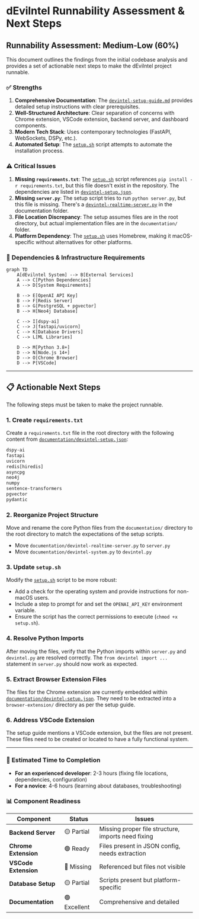 # dEvilntel Runnability Assessment & Next Steps

## Runnability Assessment: **Medium-Low (60%)**

This document outlines the findings from the initial codebase analysis and provides a set of actionable next steps to make the dEvilntel project runnable.

### ✅ **Strengths**

1.  **Comprehensive Documentation**: The [`devintel-setup-guide.md`](../documentation/devintel-setup-guide.md) provides detailed setup instructions with clear prerequisites.
2.  **Well-Structured Architecture**: Clear separation of concerns with Chrome extension, VSCode extension, backend server, and dashboard components.
3.  **Modern Tech Stack**: Uses contemporary technologies (FastAPI, WebSockets, DSPy, etc.).
4.  **Automated Setup**: The [`setup.sh`](../setup.sh) script attempts to automate the installation process.

### ⚠️ **Critical Issues**

1.  **Missing `requirements.txt`**: The [`setup.sh`](../setup.sh) script references `pip install -r requirements.txt`, but this file doesn't exist in the repository. The dependencies are listed in [`devintel-setup.json`](../documentation/devintel-setup.json).
2.  **Missing `server.py`**: The setup script tries to run `python server.py`, but this file is missing. There's a [`devintel-realtime-server.py`](../documentation/devintel-realtime-server.py) in the documentation folder.
3.  **File Location Discrepancy**: The setup assumes files are in the root directory, but actual implementation files are in the `documentation/` folder.
4.  **Platform Dependency**: The [`setup.sh`](../setup.sh) uses Homebrew, making it macOS-specific without alternatives for other platforms.

### 🔧 **Dependencies & Infrastructure Requirements**

```mermaid
graph TD
    A[dEvilntel System] --> B[External Services]
    A --> C[Python Dependencies]
    A --> D[System Requirements]
    
    B --> E[OpenAI API Key]
    B --> F[Redis Server]
    B --> G[PostgreSQL + pgvector]
    B --> H[Neo4j Database]
    
    C --> I[dspy-ai]
    C --> J[fastapi/uvicorn]
    C --> K[Database Drivers]
    C --> L[ML Libraries]
    
    D --> M[Python 3.8+]
    D --> N[Node.js 14+]
    D --> O[Chrome Browser]
    D --> P[VSCode]
```

---

## 📋 **Actionable Next Steps**

The following steps must be taken to make the project runnable.

### 1. Create `requirements.txt`
Create a `requirements.txt` file in the root directory with the following content from [`documentation/devintel-setup.json`](../documentation/devintel-setup.json):
```txt
dspy-ai
fastapi
uvicorn
redis[hiredis]
asyncpg
neo4j
numpy
sentence-transformers
pgvector
pydantic
```

### 2. Reorganize Project Structure
Move and rename the core Python files from the `documentation/` directory to the root directory to match the expectations of the setup scripts.

-   Move `documentation/devintel-realtime-server.py` to `server.py`
-   Move `documentation/devintel-system.py` to `devintel.py`

### 3. Update `setup.sh`
Modify the [`setup.sh`](../setup.sh) script to be more robust:
-   Add a check for the operating system and provide instructions for non-macOS users.
-   Include a step to prompt for and set the `OPENAI_API_KEY` environment variable.
-   Ensure the script has the correct permissions to execute (`chmod +x setup.sh`).

### 4. Resolve Python Imports
After moving the files, verify that the Python imports within `server.py` and `devintel.py` are resolved correctly. The `from devintel import ...` statement in `server.py` should now work as expected.

### 5. Extract Browser Extension Files
The files for the Chrome extension are currently embedded within [`documentation/devintel-setup.json`](../documentation/devintel-setup.json). They need to be extracted into a `browser-extension/` directory as per the setup guide.

### 6. Address VSCode Extension
The setup guide mentions a VSCode extension, but the files are not present. These files need to be created or located to have a fully functional system.

---

### 🎯 **Estimated Time to Completion**

-   **For an experienced developer**: 2-3 hours (fixing file locations, dependencies, configuration)
-   **For a novice**: 4-6 hours (learning about databases, troubleshooting)

### 📊 **Component Readiness**

| Component | Status | Issues |
|-----------|--------|---------|
| **Backend Server** | 🟡 Partial | Missing proper file structure, imports need fixing |
| **Chrome Extension** | 🟢 Ready | Files present in JSON config, needs extraction |
| **VSCode Extension** | 🔴 Missing | Referenced but files not visible |
| **Database Setup** | 🟡 Partial | Scripts present but platform-specific |
| **Documentation** | 🟢 Excellent | Comprehensive and detailed |